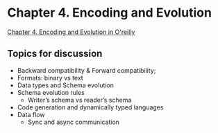 # Chapter 4. Encoding and Evolution

[Chapter 4. Encoding and Evolution in O'reilly](https://learning.oreilly.com/library/view/designing-data-intensive-applications/9781491903063/ch04.html)

## Topics for discussion

- Backward compatibility & Forward compatibility;
- Formats: binary vs text
- Data types and Schema evolution
- Schema evolution rules
    - Writer’s schema vs reader’s schema
- Code generation and dynamically typed languages
- Data flow
    - Sync and async communication
